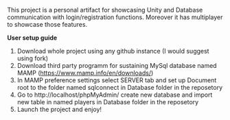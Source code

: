 This project is a personal artifact for showcasing Unity and Database communication with login/registration functions. Moreover it has multiplayer to showcase those features.

**User setup guide**
1. Download whole project using any github instance (I would suggest using fork)
2. Download third party programm for sustaining MySql database named MAMP (https://www.mamp.info/en/downloads/)
3. In MAMP preference settings select SERVER tab and set up Document root to the folder named sqlconnect in Database folder in the reposetory
4. Go to http://localhost/phpMyAdmin/ create new database and import new table in named players in Database folder in the reposetory
5. Launch the project and enjoy!
